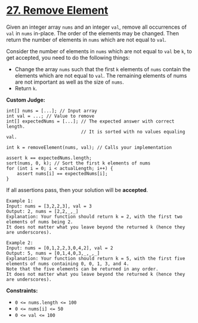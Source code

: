 # [27. Remove Element](https://leetcode.com/problems/remove-element/description/)
<p>
  Given an integer array <code>nums</code> and an integer <code>val</code>, remove all occurrences of <code>val</code> in <code>nums</code> in-place. The order of the elements may be changed. Then return the number of elements in <code>nums</code> which are not equal to <code>val</code>.
</p>
<p>
  Consider the number of elements in <code>nums</code> which are not equal to <code>val</code> be <code>k</code>, to get accepted, you need to do the following things:
</p>

- Change the array <code>nums</code> such that the first <code>k</code> elements of <code>nums</code> contain the elements which are not equal to <code>val</code>. The remaining elements of nums are not important as well as the size of <code>nums</code>.
- Return <code>k</code>.

<b>Custom Judge:</b>

    int[] nums = [...]; // Input array
    int val = ...; // Value to remove
    int[] expectedNums = [...]; // The expected answer with correct length.
                                // It is sorted with no values equaling val.
    
    int k = removeElement(nums, val); // Calls your implementation
    
    assert k == expectedNums.length;
    sort(nums, 0, k); // Sort the first k elements of nums
    for (int i = 0; i < actualLength; i++) {
        assert nums[i] == expectedNums[i];
    }

If all assertions pass, then your solution will be <b>accepted</b>.

    Example 1:
    Input: nums = [3,2,2,3], val = 3
    Output: 2, nums = [2,2,_,_]
    Explanation: Your function should return k = 2, with the first two elements of nums being 2.
    It does not matter what you leave beyond the returned k (hence they are underscores).
    
    Example 2:
    Input: nums = [0,1,2,2,3,0,4,2], val = 2
    Output: 5, nums = [0,1,4,0,3,_,_,_]
    Explanation: Your function should return k = 5, with the first five elements of nums containing 0, 0, 1, 3, and 4.
    Note that the five elements can be returned in any order.
    It does not matter what you leave beyond the returned k (hence they are underscores).

<b>Constraints:</b>

- <code>0 <= nums.length <= 100</code>
- <code>0 <= nums[i] <= 50</code>
- <code>0 <= val <= 100</code>
